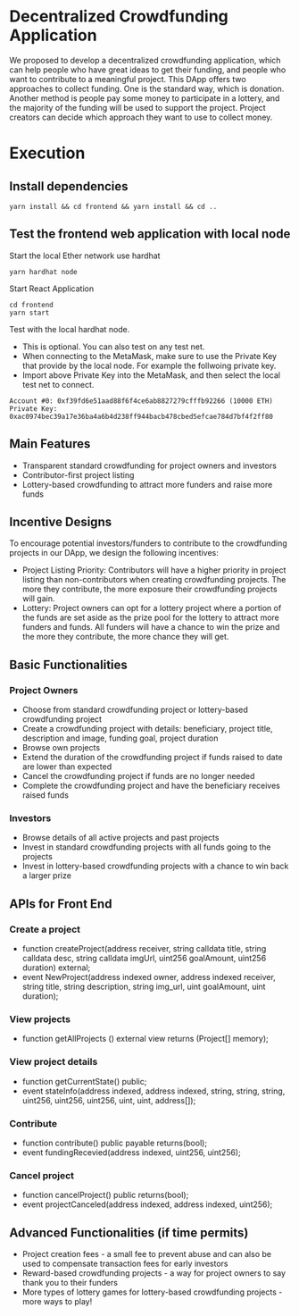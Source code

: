 

# Decentralized Crowdfunding Application

We proposed to develop a decentralized crowdfunding application, which can help people who have great ideas to get their funding, and people who want to contribute to a meaningful project. This DApp offers two approaches to collect funding. One is the standard way, which is donation. Another method is people pay some money to participate in a lottery, and the majority of the funding will be used to support the project. Project creators can decide which approach they want to use to collect money.

# Execution
## Install dependencies
```
yarn install && cd frontend && yarn install && cd ..
```
## Test the frontend web application with local node
Start the local Ether network use hardhat
```
yarn hardhat node
```
Start React Application
```
cd frontend
yarn start
```
Test with the local hardhat node. 
- This is optional. You can also test on any test net.
- When connecting to the MetaMask, make sure to use the Private Key that provide by the local node. For example the follwoing private key.
- Import above Private Key into the MetaMask, and then select the local test net to connect.
```
Account #0: 0xf39fd6e51aad88f6f4ce6ab8827279cfffb92266 (10000 ETH)
Private Key: 0xac0974bec39a17e36ba4a6b4d238ff944bacb478cbed5efcae784d7bf4f2ff80
```


## Main Features
- Transparent standard crowdfunding for project owners and investors
- Contributor-first project listing
- Lottery-based crowdfunding to attract more funders and raise more funds

## Incentive Designs
To encourage potential investors/funders to contribute to the crowdfunding projects in our DApp, we design the following incentives:

- Project Listing Priority: Contributors will have a higher priority in project listing than non-contributors when creating crowdfunding projects. The more they contribute, the more exposure their crowdfunding projects will gain.
- Lottery: Project owners can opt for a lottery project where a portion of the funds are set aside as the prize pool for the lottery to attract more funders and funds. All funders will have a chance to win the prize and the more they contribute, the more chance they will get.


## Basic Functionalities
### Project Owners
- Choose from standard crowdfunding project or lottery-based crowdfunding project
- Create a crowdfunding project with details: beneficiary, project title, description and image, funding goal, project duration
- Browse own projects
- Extend the duration of the crowdfunding project if funds raised to date are lower than expected
- Cancel the crowdfunding project if funds are no longer needed
- Complete the crowdfunding project and have the beneficiary receives raised funds
### Investors
- Browse details of all active projects and past projects
- Invest in standard crowdfunding projects with all funds going to the projects
- Invest in lottery-based crowdfunding projects with a chance to win back a larger prize

## APIs for Front End
### Create a project
- function createProject(address receiver, string calldata title,  string calldata desc, string calldata imgUrl, uint256 goalAmount, uint256 duration) external;
- event NewProject(address indexed owner, address indexed receiver, string title, string description, string img_url, uint goalAmount, uint duration);
### View projects
- function getAllProjects () external view returns (Project[] memory);
### View project details
- function getCurrentState() public;
- event stateInfo(address indexed, address indexed, string, string, string, uint256, uint256, uint256, uint, uint, address[]);
### Contribute
- function contribute() public payable returns(bool);
- event fundingRecevied(address indexed, uint256, uint256);
### Cancel project
- function cancelProject() public returns(bool);
- event projectCanceled(address indexed, address indexed, uint256);


## Advanced Functionalities (if time permits)
- Project creation fees - a small fee to prevent abuse and can also be used to compensate transaction fees for early investors
- Reward-based crowdfunding projects - a way for project owners to say thank you to their funders
- More types of lottery games for lottery-based crowdfunding projects - more ways to play!
